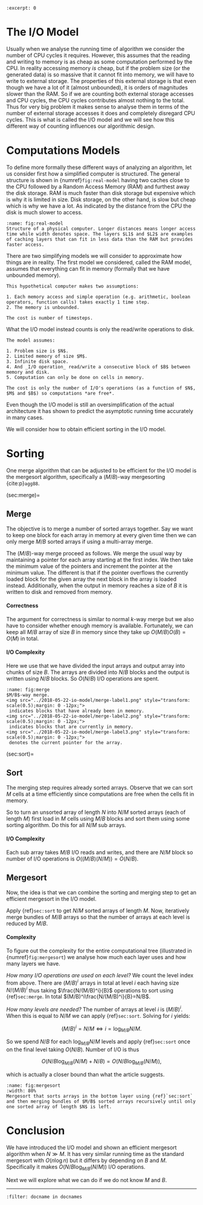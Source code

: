 ```{post} 2018-05-22
:excerpt: 0
```

# The I/O Model

Usually when we analyse the running time of algorithm we consider the number of CPU cycles it requires.
However, this assumes that the reading and writing to memory is as cheap as some computation performed by the CPU.
In reality accessing memory *is* cheap, but if the problem size (or the generated data) is so massive that it cannot fit into memory, we will have to write to external storage.
The properties of this external storage is that even though we have a lot of it (almost unbounded), it is orders of magnitudes slower than the RAM. <!-- % TODO: since it is cheaper... also it is more permanent (irrelevant) -->
So if we are counting both external storage accesses and CPU cycles, the CPU cycles contributes almost nothing to the total.
Thus for very big problem it makes sense to analyse them in terms of the number of external storage accesses it does and completely disregard CPU cycles. <!-- % TODO: have not defined "big problem" -->
This is what is called the I/O model and we will see how this different way of counting influences our algorithmic design.
<!-- TODO: overview over the agenda -->

# Computations Models
  
To define more formally these different ways of analyzing an algorithm, let us consider first how a simplified computer is structured.
The general structure is shown in {numref}`fig:real-model` having two caches close to the CPU followed by a Random Access Memory (RAM) and furthest away the disk storage.
RAM is much faster than disk storage but expensive which is why it is limited in size.
Disk storage, on the other hand, is slow but cheap which is why we have a lot.
As indicated by the distance from the CPU the disk is much slower to access.

```{figure} /assets/2018-05-22-io-model/real-model.svg
:name: fig:real-model
Structure of a physical computer. Longer distances means longer access time while width denotes space. The layers $L1$ and $L2$ are examples of caching layers that can fit in less data than the RAM but provides faster access.
```

There are two simplifying models we will consider to approximate how things are in reality.
The first model we considered, called the RAM model, assumes that everything can fit in memory (formally that we have unbounded memory). <!-- % TODO: to much repetition -->
<!-- % TODO: why? The flat earth analog. -->

```{prf:definition} RAM model
This hypothetical computer makes two assumptions:

1. Each memory access and simple operation (e.g. arithmetic, boolean operators, function calls) takes exactly 1 time step.
2. The memory is unbounded.

The cost is number of timesteps.
```

What the I/O model instead counts is only the read/write operations to disk.

```{prf:definition} I/O model
The model assumes:

1. Problem size is $N$.
2. Limited memory of size $M$.
3. Infinite disk space.
4. And _I/O operation_ read/write a consecutive block of $B$ between memory and disk.
5. Computation can only be done on cells in memory.

The cost is only the number of I/O's operations (as a function of $N$, $M$ and $B$) so computations *are free*.
```

Even though the I/O model is still an oversimplification of the actual architecture it has shown to predict the asymptotic running time accurately in many cases. <!-- % TODO: ref experimental work -->

We will consider how to obtain efficient sorting in the I/O model.
    
# Sorting

<!-- % TODO: Motivate sorting -->
One merge algorithm that can be adjusted to be efficient for the I/O model is the mergesort algorithm, specifically a $(M/B)$-way mergesorting {cite:p}`agg88`.

(sec:merge)=
## Merge
      
The objective is to merge a number of sorted arrays together.
Say we want to keep one block for each array in memory at every given time then we can only merge $M/B$ sorted arrays if using a multi-array merge.

The $(M/B)$-way merge proceed as follows.
We merge the usual way by maintaining a pointer for each array starting at the first index.
We then take the minimum value of the pointers and increment the pointer at the minimum value.
The different is that if the pointer overflows the currently loaded block for the given array the next block in the array is loaded instead.
Additionally, when the output in memory reaches a size of $B$ it is written to disk and removed from memory.
      
#### Correctness
The argument for correctness is similar to normal $k$-way merge but we also have to consider whether enough memory is available.
Fortunately, we can keep all $M/B$ array of size $B$ in memory since they take up $O(M/B)O(B)=O(M)$ in total.

#### I/O Complexity
Here we use that we have divided the input arrays and output array into chunks of size $B$.
The arrays are divided into $N/B$ blocks and the output is written using $N/B$ blocks.
So $O(N/B)$ I/O operations are spent.

```{figure}  /assets/2018-05-22-io-model/merge.png
:name: fig:merge
$M/B$-way merge.
<img src="../2018-05-22-io-model/merge-label1.png" style="transform: scale(0.5);margin: 0 -12px;">
 indicates blocks that have already been in memory.
<img src="../2018-05-22-io-model/merge-label2.png" style="transform: scale(0.5);margin: 0 -12px;">
 indicates blocks that are currently in memory.
<img src="../2018-05-22-io-model/merge-label3.png" style="transform: scale(0.5);margin: 0 -12px;">
 denotes the current pointer for the array.
```

(sec:sort)=
## Sort

The merging step requires already sorted arrays.
Observe that we can sort $M$ cells at a time efficiently since computations are free when the cells fit in memory.

So to turn an unsorted array of length $N$ into $N/M$ sorted arrays (each of length $M$)
first load in $M$ cells using $M/B$ blocks and sort them using some sorting algorithm.
Do this for all $N/M$ sub arrays.

#### I/O Complexity
Each sub array takes $M/B$ I/O reads and writes, and there are $N/M$ block so number of I/O operations is $O((M/B)(N/M)) = O(N/B)$.

## Mergesort

<!-- % TODO: describe it recursively instead -->
Now, the idea is that we can combine the sorting and merging step to get an efficient mergesort in the I/O model.

Apply {ref}`sec:sort` to get $N/M$ sorted arrays of length $M$.
Now, iteratively merge bundles of $M/B$ arrays so that the number of arrays at each level is reduced by $M/B$.

#### Complexity

To figure out the complexity for the entire computational tree (illustrated in {numref}`fig:mergesort`) we analyse how much each layer uses and how many layers we have.

_How many I/O operations are used on each level?_
We count the level index from above.
There are $(M/B)^i$ arrays in total at level $i$ each having size $N/(M/B)^i$ thus taking $\frac{N/(M/B)^i}{B}$ operations to sort using {ref}`sec:merge`.
In total $(M/B)^i\frac{N/(M/B)^i}{B}=N/B$.

_How many levels are needed?_
The number of arrays at level $i$ is $(M/B)^i$.
When this is equal to $N/M$ we can apply {ref}`sec:sort`.
Solving for $i$ yields:

$$(M/B)^i = N/M \Leftrightarrow i = \log_{M/B}{N/M}.$$

So we spend $N/B$ for each $\log_{M/B}{N/M}$ levels and apply {ref}`sec:sort` once on the final level taking $O(N/B)$.
Number of I/O is thus

$$O(N/B \log_{M/B}(N/M) + N/B)=O(N/B \log_{M/B}(N/M)),$$ 

which is actually a closer bound than what the article suggests.

```{figure}  /assets/2018-05-22-io-model/mergesort.png
:name: fig:mergesort
:width: 80%
Mergesort that sorts arrays in the bottom layer using {ref}`sec:sort` and then merging bundles of $M/B$ sorted arrays recursively until only one sorted array of length $N$ is left.
```
        
# Conclusion

We have introduced the I/O model and shown an efficient mergesort algorithm when $N \gg M$.
It has very similar running time as the standard mergesort with $O(n \log n)$ but it differs by depending on $B$ and $M$.
Specifically it makes $O(N/B \log_{M/B}(N/M))$ I/O operations.

Next we will explore what we can do if we do not know $M$ and $B$.
<!-- % TODO: Called cache oblivious. -->

---
```{bibliography}
:filter: docname in docnames
```
